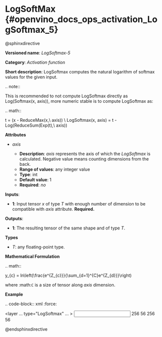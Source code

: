 # LogSoftMax {#openvino_docs_ops_activation_LogSoftmax_5}

@sphinxdirective

**Versioned name**: *LogSoftmax-5*

**Category**: *Activation function*

**Short description**: LogSoftmax computes the natural logarithm of softmax values for the given input.

.. note::

   This is recommended to not compute LogSoftmax directly as Log(Softmax(x, axis)), more numeric stable is to compute LogSoftmax as:


.. math::

   t = (x - ReduceMax(x,\ axis)) \\
   LogSoftmax(x, axis) = t - Log(ReduceSum(Exp(t),\ axis))


**Attributes**

* *axis*

  * **Description**: *axis* represents the axis of which the *LogSoftmax* is calculated. Negative value means counting dimensions from the back.
  * **Range of values**: any integer value
  * **Type**: int
  * **Default value**: 1
  * **Required**: *no*

**Inputs**:

* **1**: Input tensor *x* of type *T* with enough number of dimension to be compatible with *axis* attribute. **Required.**

**Outputs**:

* **1**: The resulting tensor of the same shape and of type *T*.

**Types**

* *T*: any floating-point type.

**Mathematical Formulation**

.. math::

   y_{c} = ln\left(\frac{e^{Z_{c}}}{\sum_{d=1}^{C}e^{Z_{d}}}\right)


where :math:`C` is a size of tensor along *axis* dimension.

**Example**

.. code-block:: xml
   :force:

   <layer ... type="LogSoftmax" ... >
       <data axis="1" />
       <input>
           <port id="0">
               <dim>256</dim>
               <dim>56</dim>
           </port>
       </input>
       <output>
           <port id="3">
               <dim>256</dim>
               <dim>56</dim>
           </port>
       </output>
   </layer>


@endsphinxdirective

